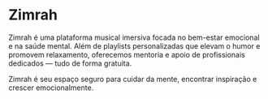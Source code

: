 # Zimrah


Zimrah é uma plataforma musical imersiva focada no bem-estar emocional e na saúde mental. Além de playlists personalizadas que elevam o humor e promovem relaxamento, oferecemos mentoria e apoio de profissionais dedicados — tudo de forma gratuita.

Zimrah é seu espaço seguro para cuidar da mente, encontrar inspiração e crescer emocionalmente.

